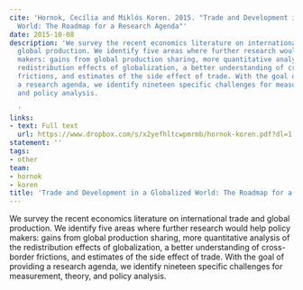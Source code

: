 ```yaml
---
cite: 'Hornok, Cecília and Miklós Koren. 2015. "Trade and Development in a Globalized
  World: The Roadmap for a Research Agenda"'
date: 2015-10-08
description: 'We survey the recent economics literature on international trade and
  global production. We identify five areas where further research would help policy
  makers: gains from global production sharing, more quantitative analysis of the
  redistribution effects of globalization, a better understanding of cross-border
  frictions, and estimates of the side effect of trade. With the goal of providing
  a research agenda, we identify nineteen specific challenges for measurement, theory,
  and policy analysis.

  '
links:
- text: Full text
  url: https://www.dropbox.com/s/x2yefhltcwpmrmb/hornok-koren.pdf?dl=1
statement: ''
tags:
- other
team:
- hornok
- koren
title: 'Trade and Development in a Globalized World: The Roadmap for a Research Agenda'
---
```

We survey the recent economics literature on international trade and global production. We identify five areas where further research would help policy makers: gains from global production sharing, more quantitative analysis of the redistribution effects of globalization, a better understanding of cross-border frictions, and estimates of the side effect of trade. With the goal of providing a research agenda, we identify nineteen specific challenges for measurement, theory, and policy analysis.

